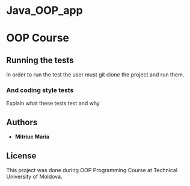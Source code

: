 # Java_OOP_app
# OOP Course 

## Running the tests

In order to run the test the user must git clone the project and run them.

### And coding style tests

Explain what these tests test and why

## Authors

* **Mitriuc Maria** 

## License

This project was done during OOP Programming Course at Technical University of Moldova.
